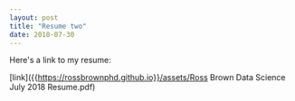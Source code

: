 ```yaml
---
layout: post
title: "Resume two"
date: 2018-07-30
---
```


Here's a link to my resume:

[link]({{https://rossbrownphd.github.io}}/assets/Ross Brown Data Science July 2018 Resume.pdf)

